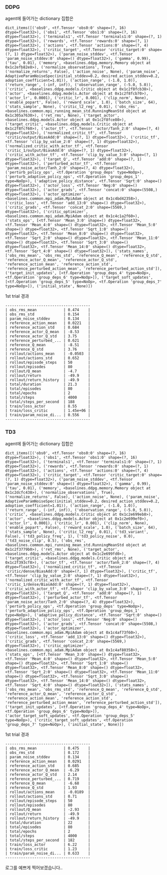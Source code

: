 

### DDPG

agent에 들어가는 dictionary 집합은

```dict_items([('obs0', <tf.Tensor 'obs0:0' shape=(?, 16) dtype=float32>), ('obs1', <tf.Tensor 'obs1:0' shape=(?, 16) dtype=float32>), ('terminals1', <tf.Tensor 'terminals1:0' shape=(?, 1) dtype=float32>), ('rewards', <tf.Tensor 'rewards:0' shape=(?, 1) dtype=float32>), ('actions', <tf.Tensor 'actions:0' shape=(?, 4) dtype=float32>), ('critic_target', <tf.Tensor 'critic_target:0' shape=(?, 1) dtype=float32>), ('param_noise_stddev', <tf.Tensor 'param_noise_stddev:0' shape=() dtype=float32>), ('gamma', 0.99), ('tau', 0.01), ('memory', <baselines.ddpg.memory.Memory object at 0x1c2efb82e8>), ('normalize_observations', True), ('normalize_returns', False), ('action_noise', None), ('param_noise', AdaptiveParamNoiseSpec(initial_stddev=0.2, desired_action_stddev=0.2, adoption_coefficient=1.01)), ('action_range', (-1.0, 1.0)), ('return_range', (-inf, inf)), ('observation_range', (-5.0, 5.0)), ('critic', <baselines.ddpg.models.Critic object at 0x1c2f8fcb38>), ('actor', <baselines.ddpg.models.Actor object at 0x1c2f8fcb70>), ('actor_lr', 0.0001), ('critic_lr', 0.001), ('clip_norm', None), ('enable_popart', False), ('reward_scale', 1.0), ('batch_size', 64), ('stats_sample', None), ('critic_l2_reg', 0.01), ('obs_rms', <baselines.common.mpi_running_mean_std.RunningMeanStd object at 0x1c305a7630>), ('ret_rms', None), ('target_actor', <baselines.ddpg.models.Actor object at 0x1c2f8fce80>), ('target_critic', <baselines.ddpg.models.Critic object at 0x1c2f8fcf60>), ('actor_tf', <tf.Tensor 'actor/Tanh_2:0' shape=(?, 4) dtype=float32>), ('normalized_critic_tf', <tf.Tensor 'critic/output/BiasAdd:0' shape=(?, 1) dtype=float32>), ('critic_tf', <tf.Tensor 'clip_by_value_2:0' shape=(?, 1) dtype=float32>), ('normalized_critic_with_actor_tf', <tf.Tensor 'critic_1/output/BiasAdd:0' shape=(?, 1) dtype=float32>), ('critic_with_actor_tf', <tf.Tensor 'clip_by_value_3:0' shape=(?, 1) dtype=float32>), ('target_Q', <tf.Tensor 'add:0' shape=(?, 1) dtype=float32>), ('perturbed_actor_tf', <tf.Tensor 'param_noise_actor/Tanh_2:0' shape=(?, 4) dtype=float32>), ('perturb_policy_ops', <tf.Operation 'group_deps' type=NoOp>), ('perturb_adaptive_policy_ops', <tf.Operation 'group_deps_1' type=NoOp>), ('adaptive_policy_distance', <tf.Tensor 'Sqrt:0' shape=() dtype=float32>), ('actor_loss', <tf.Tensor 'Neg:0' shape=() dtype=float32>), ('actor_grads', <tf.Tensor 'concat:0' shape=(5508,) dtype=float32>), ('actor_optimizer', <baselines.common.mpi_adam.MpiAdam object at 0x1c4bd42358>), ('critic_loss', <tf.Tensor 'add_13:0' shape=() dtype=float32>), ('critic_grads', <tf.Tensor 'concat_2:0' shape=(5569,) dtype=float32>), ('critic_optimizer', <baselines.common.mpi_adam.MpiAdam object at 0x1c4c1a2f60>), ('stats_ops', [<tf.Tensor 'Mean_3:0' shape=() dtype=float32>, <tf.Tensor 'Mean_4:0' shape=() dtype=float32>, <tf.Tensor 'Mean_5:0' shape=() dtype=float32>, <tf.Tensor 'Sqrt_1:0' shape=() dtype=float32>, <tf.Tensor 'Mean_8:0' shape=() dtype=float32>, <tf.Tensor 'Sqrt_2:0' shape=() dtype=float32>, <tf.Tensor 'Mean_11:0' shape=() dtype=float32>, <tf.Tensor 'Sqrt_3:0' shape=() dtype=float32>, <tf.Tensor 'Mean_14:0' shape=() dtype=float32>, <tf.Tensor 'Sqrt_4:0' shape=() dtype=float32>]), ('stats_names', ['obs_rms_mean', 'obs_rms_std', 'reference_Q_mean', 'reference_Q_std', 'reference_actor_Q_mean', 'reference_actor_Q_std', 'reference_action_mean', 'reference_action_std', 'reference_perturbed_action_mean', 'reference_perturbed_action_std']), ('target_init_updates', [<tf.Operation 'group_deps_4' type=NoOp>, <tf.Operation 'group_deps_6' type=NoOp>]), ('target_soft_updates', [<tf.Operation 'group_deps_5' type=NoOp>, <tf.Operation 'group_deps_7' type=NoOp>]), ('initial_state', None)])```

1st trial 경과
```
--------------------------------------
| obs_rms_mean            | 0.474    |
| obs_rms_std             | 0.154    |
| param_noise_stddev      | 0.134    |
| reference_action_mean   | 0.0221   |
| reference_action_std    | 0.684    |
| reference_actor_Q_mean  | -8.53    |
| reference_actor_Q_std   | 3.75     |
| reference_perturbed_... | 0.621    |
| reference_Q_mean        | -8.51    |
| reference_Q_std         | 3.76     |
| rollout/actions_mean    | -0.0503  |
| rollout/actions_std     | 0.652    |
| rollout/episode_steps   | 50       |
| rollout/episodes        | 80       |
| rollout/Q_mean          | -4.7     |
| rollout/return          | -49.9    |
| rollout/return_history  | -49.9    |
| total/duration          | 21.3     |
| total/episodes          | 80       |
| total/epochs            | 2        |
| total/steps             | 4000     |
| total/steps_per_second  | 188      |
| train/loss_actor        | 8.55     |
| train/loss_critic       | 1.45e+06 |
| train/param_noise_di... | 0.556    |
--------------------------------------
```





### TD3

agent에 들어가는 dictionary 집합은

```dict_items([('obs0', <tf.Tensor 'obs0:0' shape=(?, 16) dtype=float32>), ('obs1', <tf.Tensor 'obs1:0' shape=(?, 16) dtype=float32>), ('terminals1', <tf.Tensor 'terminals1:0' shape=(?, 1) dtype=float32>), ('rewards', <tf.Tensor 'rewards:0' shape=(?, 1) dtype=float32>), ('actions', <tf.Tensor 'actions:0' shape=(?, 4) dtype=float32>), ('critic_target', <tf.Tensor 'critic_target:0' shape=(?, 1) dtype=float32>), ('param_noise_stddev', <tf.Tensor 'param_noise_stddev:0' shape=() dtype=float32>), ('gamma', 0.99), ('tau', 0.01), ('memory', <baselines.ddpg.memory.Memory object at 0x1c2dcfc438>), ('normalize_observations', True), ('normalize_returns', False), ('action_noise', None), ('param_noise', AdaptiveParamNoiseSpec(initial_stddev=0.2, desired_action_stddev=0.2, adoption_coefficient=1.01)), ('action_range', (-1.0, 1.0)), ('return_range', (-inf, inf)), ('observation_range', (-5.0, 5.0)), ('critic', <baselines.ddpg.models.Critic object at 0x1c2e699eb8>), ('actor', <baselines.ddpg.models.Actor object at 0x1c2e699ef0>), ('actor_lr', 0.0001), ('critic_lr', 0.001), ('clip_norm', None), ('enable_popart', False), ('reward_scale', 1.0), ('batch_size', 64), ('stats_sample', None), ('critic_l2_reg', 0.01), ('td3_variant', False), ('td3_policy_freq', 1), ('td3_policy_noise', 0.0), ('td3_noise_clip', 0.5), ('obs_rms', <baselines.common.mpi_running_mean_std.RunningMeanStd object at 0x1c2f3779b0>), ('ret_rms', None), ('target_actor', <baselines.ddpg.models.Actor object at 0x1c2e699fd0>), ('target_critic', <baselines.ddpg.models.Critic object at 0x1c2f393cf8>), ('actor_tf', <tf.Tensor 'actor/Tanh_2:0' shape=(?, 4) dtype=float32>), ('normalized_critic_tf', <tf.Tensor 'critic/dense/BiasAdd:0' shape=(?, 1) dtype=float32>), ('critic_tf', <tf.Tensor 'clip_by_value_2:0' shape=(?, 1) dtype=float32>), ('normalized_critic_with_actor_tf', <tf.Tensor 'critic_1/dense/BiasAdd:0' shape=(?, 1) dtype=float32>), ('critic_with_actor_tf', <tf.Tensor 'clip_by_value_3:0' shape=(?, 1) dtype=float32>), ('target_Q', <tf.Tensor 'add:0' shape=(?, 1) dtype=float32>), ('perturbed_actor_tf', <tf.Tensor 'param_noise_actor/Tanh_2:0' shape=(?, 4) dtype=float32>), ('perturb_policy_ops', <tf.Operation 'group_deps' type=NoOp>), ('perturb_adaptive_policy_ops', <tf.Operation 'group_deps_1' type=NoOp>), ('adaptive_policy_distance', <tf.Tensor 'Sqrt:0' shape=() dtype=float32>), ('actor_loss', <tf.Tensor 'Neg:0' shape=() dtype=float32>), ('actor_grads', <tf.Tensor 'concat:0' shape=(5508,) dtype=float32>), ('actor_optimizer', <baselines.common.mpi_adam.MpiAdam object at 0x1c4af73f60>), ('critic_loss', <tf.Tensor 'add_13:0' shape=() dtype=float32>), ('critic_grads', <tf.Tensor 'concat_2:0' shape=(5569,) dtype=float32>), ('critic_optimizer', <baselines.common.mpi_adam.MpiAdam object at 0x1c4af80358>), ('stats_ops', [<tf.Tensor 'Mean_3:0' shape=() dtype=float32>, <tf.Tensor 'Mean_4:0' shape=() dtype=float32>, <tf.Tensor 'Mean_5:0' shape=() dtype=float32>, <tf.Tensor 'Sqrt_1:0' shape=() dtype=float32>, <tf.Tensor 'Mean_8:0' shape=() dtype=float32>, <tf.Tensor 'Sqrt_2:0' shape=() dtype=float32>, <tf.Tensor 'Mean_11:0' shape=() dtype=float32>, <tf.Tensor 'Sqrt_3:0' shape=() dtype=float32>, <tf.Tensor 'Mean_14:0' shape=() dtype=float32>, <tf.Tensor 'Sqrt_4:0' shape=() dtype=float32>]), ('stats_names', ['obs_rms_mean', 'obs_rms_std', 'reference_Q_mean', 'reference_Q_std', 'reference_actor_Q_mean', 'reference_actor_Q_std', 'reference_action_mean', 'reference_action_std', 'reference_perturbed_action_mean', 'reference_perturbed_action_std']), ('target_init_updates', [<tf.Operation 'group_deps_4' type=NoOp>, <tf.Operation 'group_deps_6' type=NoOp>]), ('actor_target_soft_updates', <tf.Operation 'group_deps_5' type=NoOp>), ('critic_target_soft_updates', <tf.Operation 'group_deps_7' type=NoOp>), ('initial_state', None)])```


1st trial 경과

```
--------------------------------------
| obs_rms_mean            | 0.475    |
| obs_rms_std             | 0.172    |
| param_noise_stddev      | 0.134    |
| reference_action_mean   | 0.0291   |
| reference_action_std    | 0.685    |
| reference_actor_Q_mean  | -6.29    |
| reference_actor_Q_std   | 2.14     |
| reference_perturbed_... | 0.719    |
| reference_Q_mean        | -6.68    |
| reference_Q_std         | 1.93     |
| rollout/actions_mean    | -0.0189  |
| rollout/actions_std     | 0.71     |
| rollout/episode_steps   | 50       |
| rollout/episodes        | 80       |
| rollout/Q_mean          | -2.93    |
| rollout/return          | -49.9    |
| rollout/return_history  | -49.9    |
| total/duration          | 22       |
| total/episodes          | 80       |
| total/epochs            | 2        |
| total/steps             | 4000     |
| total/steps_per_second  | 182      |
| train/loss_actor        | 6.22     |
| train/loss_critic       | 1.23     |
| train/param_noise_di... | 0.633    |
--------------------------------------
```

로그를 예쁘게 찍어보겠습니다..
